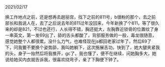 2021/02/17

换工作地点之前，还是想再去趟丽宫，找下之前的811号，b很粉的那个，去之前部长和我说人在，去了之后说去年的811过年没回来，今年新换了个811，等了很久来的却是821，不过也还行，人长得不错，胸还挺大，左胸靠近锁骨的位置纹了身一串英文，第一发69出了，舔的舌头都酸了，背部服务做的一般，毒龙很随意， 感觉她整个人都很累，没什么力气，也难怪现在js都回老家过年了，然后69了下，问我要不要换个姿势舔，我叫她躺下，这次施展舌功，快到了，她大腿夹紧我的头，身子一抬然后将我推开，gc了，我也懂了，便不在继续，问她胸多大，她说给她买内衣就告诉我，很喜欢绕弯子，亲了下胸便下钟了。